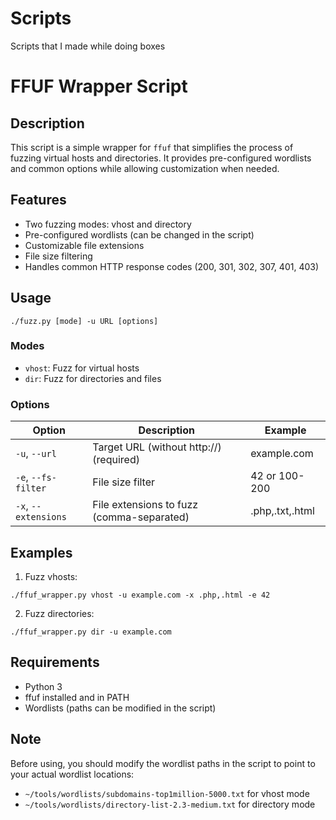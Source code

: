 # Scripts
Scripts that I made while doing boxes

# FFUF Wrapper Script

## Description
This script is a simple wrapper for `ffuf` that simplifies the process of fuzzing virtual hosts and directories. It provides pre-configured wordlists and common options while allowing customization when needed.

## Features
- Two fuzzing modes: vhost and directory
- Pre-configured wordlists (can be changed in the script)
- Customizable file extensions
- File size filtering
- Handles common HTTP response codes (200, 301, 302, 307, 401, 403)

## Usage
```
./fuzz.py [mode] -u URL [options]
```

### Modes
- `vhost`: Fuzz for virtual hosts
- `dir`: Fuzz for directories and files

### Options
| Option | Description | Example |
|--------|-------------|---------|
| `-u`, `--url` | Target URL (without http://) (required) | example.com |
| `-e`, `--fs-filter` | File size filter | 42 or 100-200 |
| `-x`, `--extensions` | File extensions to fuzz (comma-separated) | .php,.txt,.html |

## Examples
1. Fuzz vhosts:
```
./ffuf_wrapper.py vhost -u example.com -x .php,.html -e 42
```

2. Fuzz directories:
```
./ffuf_wrapper.py dir -u example.com
```

## Requirements
- Python 3
- ffuf installed and in PATH
- Wordlists (paths can be modified in the script)

## Note
Before using, you should modify the wordlist paths in the script to point to your actual wordlist locations:
- `~/tools/wordlists/subdomains-top1million-5000.txt` for vhost mode
- `~/tools/wordlists/directory-list-2.3-medium.txt` for directory mode
